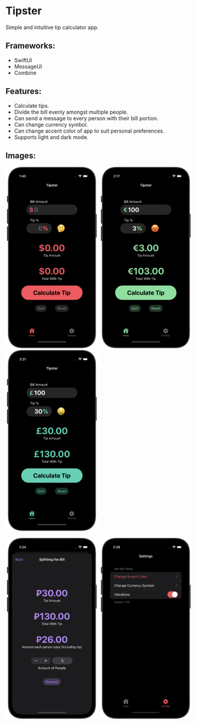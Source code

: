 # Tipster

Simple and intuitive tip calculator app.

## Frameworks:
- SwiftUI
- MessageUI
- Combine

## Features:
- Calculate tips.
- Divide the bill evenly amongst multiple people.
- Can send a message to every person with their bill portion.
- Can change currency symbol.
- Can change accent color of app to suit personal preferences.
- Supports light and dark mode.

## Images:
<p float="left">
  <img src="image1.png" width="250">
  <img src="image2.png" width="250">
  <img src="image3.png" width="250">
</p>
<p float="left">
  <img src="image4.png" width="250">
  <img src="image5.png" width="250">
</p>
